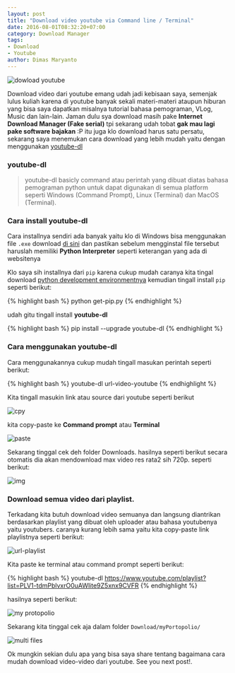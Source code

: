 ```yaml
---
layout: post
title: "Download video youtube via Command line / Terminal"
date: 2016-08-01T08:32:20+07:00
category: Download Manager
tags:
- Download
- Youtube 
author: Dimas Maryanto
---
```


![dowload youtube]({{site.baseurl}}/assets/img/posts/youtube-dl/logo.png)

Download video dari youtube emang udah jadi kebisaan saya, semenjak lulus kuliah karena di youtube banyak sekali materi-materi ataupun hiburan yang bisa saya dapatkan misalnya tutorial bahasa pemograman, VLog, Music dan lain-lain. Jaman dulu sya download masih pake **Internet Download Manager (Fake serial)** tpi sekarang udah tobat **gak mau lagi pake software bajakan** :P itu juga klo download harus satu persatu, sekarang saya menemukan cara download yang lebih mudah yaitu dengan menggunakan [youtube-dl](https://rg3.github.io/youtube-dl/index.html)

<!--more-->

### youtube-dl

> youtube-dl basicly command atau perintah yang dibuat diatas bahasa pemograman python untuk dapat digunakan di semua platform seperti Windows (Command Prompt), Linux (Terminal) dan MacOS (Terminal).

### Cara install youtube-dl

Cara installnya sendiri ada banyak yaitu klo di Windows bisa menggunakan file `.exe` download [di sini](https://rg3.github.io/youtube-dl/download.html) dan pastikan sebelum mengginstal file tersebut haruslah memiliki **Python Interpreter** seperti keterangan yang ada di websitenya

Klo saya sih installnya dari `pip` karena cukup mudah caranya kita tingal download [python development environmentnya](https://www.python.org/downloads/) kemudian tingall install `pip` seperti berikut:

{% highlight bash %}
python get-pip.py
{% endhighlight %}

udah gitu tingall install **youtube-dl**

{% highlight bash %}
pip install --upgrade youtube-dl
{% endhighlight %}

### Cara menggunakan youtube-dl

Cara menggunakannya cukup mudah tingall masukan perintah seperti berikut:

{% highlight bash %}
youtube-dl url-video-youtube
{% endhighlight %}

Kita tingall masukin link atau source dari youtube seperti berikut

![cpy]({{site.baseurl}}/assets/img/posts/youtube-dl/url.png)

kita copy-paste ke **Command prompt** atau **Terminal**

![paste]({{site.baseurl}}/assets/img/posts/youtube-dl/downloaded.png)

Sekarang tinggal cek deh folder Downloads. hasilnya seperti berikut secara otomatis dia akan mendownload max video res rata2 sih 720p. seperti berikut:

![img]({{site.baseurl}}/assets/img/posts/youtube-dl/file.png)

### Download semua video dari playlist.

Terkadang kita butuh download video semuanya dan langsung diantrikan berdasarkan playlist yang dibuat oleh uploader atau bahasa youtubenya yaitu youtubers. caranya kurang lebih sama yaitu kita copy-paste link playlistnya seperti berikut:

![url-playlist]({{site.baseurl}}/assets/img/posts/youtube-dl/url-playlist.png)

Kita paste ke terminal atau command prompt seperti berikut:

{% highlight bash %}
youtube-dl https://www.youtube.com/playlist?list=PLV1-tdmPblvxrO0uAWlite9Z5xnx9CVFR
{% endhighlight %}

hasilnya seperti berikut:

![my protopolio]({{site.baseurl}}/assets/img/posts/youtube-dl/download-playlist.png)

Sekarang kita tinggal cek aja dalam folder `Download/myPortopolio/`

![multi files]({{site.baseurl}}/assets/img/posts/youtube-dl/multi-files.png)

Ok mungkin sekian dulu apa yang bisa saya share tentang bagaimana cara mudah download video-video dari youtube. See you next post!.
